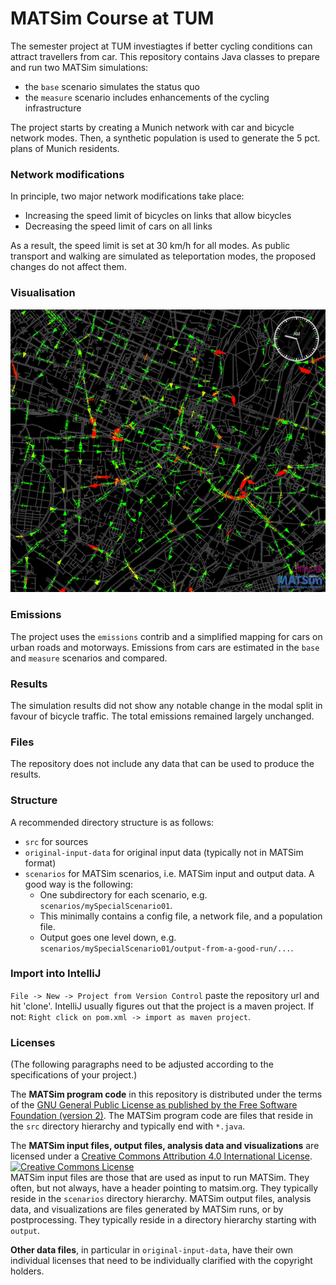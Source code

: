 # MATSim Course at TUM

The semester project at TUM investiagtes if better cycling conditions can attract travellers from car. This repository contains Java classes to prepare and run two MATSim simulations:
* the `base` scenario simulates the status quo
* the `measure` scenario includes enhancements of the cycling infrastructure

The project starts by creating a Munich network with car and bicycle network modes. Then, a synthetic population is used to generate the 5 pct. plans of Munich residents.

### Network modifications 

In principle, two major network modifications take place:
* Increasing the speed limit of bicycles on links that allow bicycles
* Decreasing the speed limit of cars on all links

As a result, the speed limit is set at 30 km/h for all modes. As public transport and walking are simulated as teleportation modes, the proposed changes do not affect them.

### Visualisation

![screenshot](images/simulation_screenshot.png)

### Emissions

The project uses the `emissions` contrib and a simplified mapping for cars on urban roads and motorways. Emissions from cars are estimated in the `base` and `measure` scenarios and compared.

### Results

The simulation results did not show any notable change in the modal split in favour of bicycle traffic. The total emissions remained largely unchanged.

### Files

The repository does not include any data that can be used to produce the results.

### Structure

A recommended directory structure is as follows:
* `src` for sources
* `original-input-data` for original input data (typically not in MATSim format)
* `scenarios` for MATSim scenarios, i.e. MATSim input and output data.  A good way is the following:
  * One subdirectory for each scenario, e.g. `scenarios/mySpecialScenario01`.
  * This minimally contains a config file, a network file, and a population file.
  * Output goes one level down, e.g. `scenarios/mySpecialScenario01/output-from-a-good-run/...`.
  
### Import into IntelliJ

`File -> New -> Project from Version Control` paste the repository url and hit 'clone'. IntelliJ usually figures out
that the project is a maven project. If not: `Right click on pom.xml -> import as maven project`.

### Licenses
(The following paragraphs need to be adjusted according to the specifications of your project.)

The **MATSim program code** in this repository is distributed under the terms of the [GNU General Public License as published by the Free Software Foundation (version 2)](https://www.gnu.org/licenses/old-licenses/gpl-2.0.en.html). The MATSim program code are files that reside in the `src` directory hierarchy and typically end with `*.java`.

The **MATSim input files, output files, analysis data and visualizations** are licensed under a <a rel="license" href="http://creativecommons.org/licenses/by/4.0/">Creative Commons Attribution 4.0 International License</a>.
<a rel="license" href="http://creativecommons.org/licenses/by/4.0/"><img alt="Creative Commons License" style="border-width:0" src="https://i.creativecommons.org/l/by/4.0/80x15.png" /></a><br /> MATSim input files are those that are used as input to run MATSim. They often, but not always, have a header pointing to matsim.org. They typically reside in the `scenarios` directory hierarchy. MATSim output files, analysis data, and visualizations are files generated by MATSim runs, or by postprocessing.  They typically reside in a directory hierarchy starting with `output`.

**Other data files**, in particular in `original-input-data`, have their own individual licenses that need to be individually clarified with the copyright holders.
